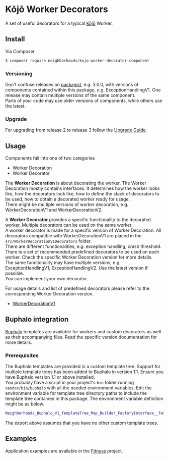 # Kōjō Worker Decorators

A set of useful decorators for a typical [Kōjō](https://github.com/neighborhoods/kojo) Worker.

## Install

Via Composer

```bash
$ composer require neighborhoods/kojo-worker-decorator-component
```

### Versioning

Don't confuse releases on [packagist](https://packagist.org/packages/neighborhoods/kojo-worker-decorator-component), e.g. 3.0.0, with versions of components contained within this package, e.g. ExceptionHandlingV1. One release may contain multiple versions of the same component.  
Parts of your code may use older versions of components, while others use the latest.

### Upgrade

For upgrading from release 2 to release 3 follow the [Upgrade Guide](docs/UpgradeGuide.md).

## Usage

Components fall into one of two categories
* Worker Decoration
* Worker Decorator

The **Worker Decoration** is about decorating the worker. The Worker Decoration mostly contains interfaces. It determines how the worker looks like, how the decorators look like, how to define the stack of decorators to be used, how to obtain a decorated worker ready for usage.  
There might be multiple versions of worker decoration, e.g. WorkerDecorationV1 and WorkerDecorationV2.

A **Worker Decorator** provides a specific functionality to the decorated worker. Multiple decorators can be used on the same worker.  
A worker decorator is made for a specific version of Worker Decoration. All decorators compatible with WorkerDecorationV1 are placed in the `src/WorkerDecorationV1Decorators` folder.  
There are different functionalities, e.g. exception handling, crash threshold. There is a set of recommended predefined decorators to be used on each worker. Check the specific Worker Decoration version for more details.  
The same functionality may have multiple versions, e.g. ExceptionHandlingV1, ExceptionHandlingV2. Use the latest version if possible.  
You can implement your own decorator.

For usage details and list of predefined decorators please refer to the corresponding Worker Decoration version.
* [WorkerDecorationV1](src/WorkerDecorationV1/README.md)

## Buphalo integration

[Buphalo](https://github.com/neighborhoods/Buphalo) templates are available for workers and custom decorators as well as their accompanying files. Read the specific version documentation for more details.

### Prerequisites

The Buphalo templates are provided in a custom template tree. Support for multiple template trees has been added to Buphalo in version 1.1. Ensure you have Buphalo version 1.1 or above installed.  
You probably have a script in your project's `bin` folder running `vendor/bin/buphalo` with all the needed environment variables. Edit the environment variable for template tree directory paths to include the template tree contained in this package. The environment variable definition might be as below.
```bash
Neighborhoods_Buphalo_V1_TemplateTree_Map_Builder_FactoryInterface__TemplateTreeDirectoryPaths=default:$PWD/vendor/neighborhoods/buphalo/template-tree/V1,kwdc:$PWD/vendor/neighborhoods/kojo-worker-decorator-component/template-tree/BuphaloV1
```

The export above assumes that you have no other custom template trees.

## Examples

Application examples are available in the [Fitness](https://github.com/neighborhoods/KojoWorkerDecoratorComponentFitness) project.
